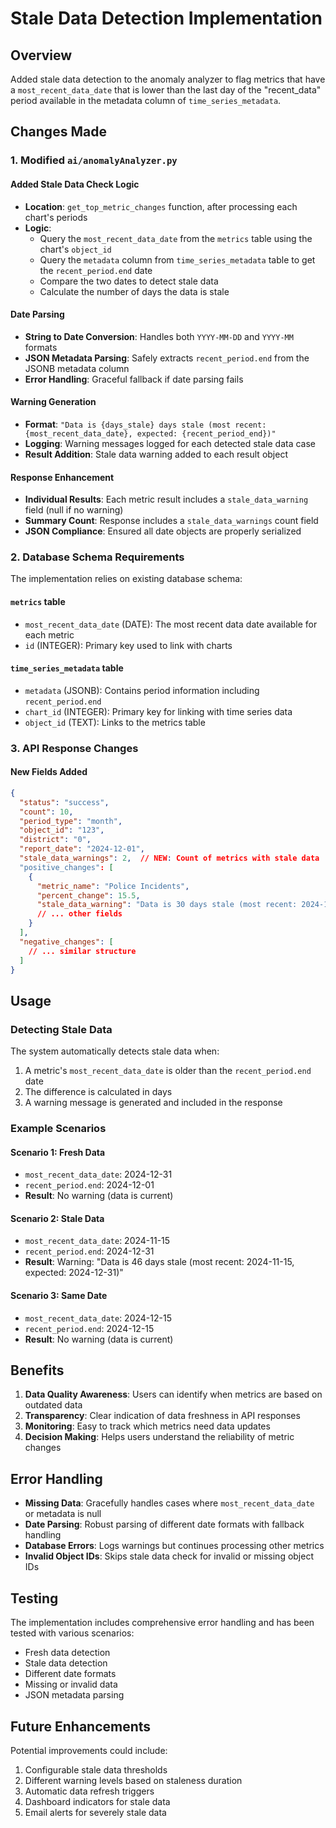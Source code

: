 # Stale Data Detection Implementation

## Overview
Added stale data detection to the anomaly analyzer to flag metrics that have a `most_recent_data_date` that is lower than the last day of the "recent_data" period available in the metadata column of `time_series_metadata`.

## Changes Made

### 1. Modified `ai/anomalyAnalyzer.py`

#### Added Stale Data Check Logic
- **Location**: `get_top_metric_changes` function, after processing each chart's periods
- **Logic**: 
  - Query the `most_recent_data_date` from the `metrics` table using the chart's `object_id`
  - Query the `metadata` column from `time_series_metadata` table to get the `recent_period.end` date
  - Compare the two dates to detect stale data
  - Calculate the number of days the data is stale

#### Date Parsing
- **String to Date Conversion**: Handles both `YYYY-MM-DD` and `YYYY-MM` formats
- **JSON Metadata Parsing**: Safely extracts `recent_period.end` from the JSONB metadata column
- **Error Handling**: Graceful fallback if date parsing fails

#### Warning Generation
- **Format**: `"Data is {days_stale} days stale (most recent: {most_recent_data_date}, expected: {recent_period_end})"`
- **Logging**: Warning messages logged for each detected stale data case
- **Result Addition**: Stale data warning added to each result object

#### Response Enhancement
- **Individual Results**: Each metric result includes a `stale_data_warning` field (null if no warning)
- **Summary Count**: Response includes a `stale_data_warnings` count field
- **JSON Compliance**: Ensured all date objects are properly serialized

### 2. Database Schema Requirements

The implementation relies on existing database schema:

#### `metrics` table
- `most_recent_data_date` (DATE): The most recent data date available for each metric
- `id` (INTEGER): Primary key used to link with charts

#### `time_series_metadata` table  
- `metadata` (JSONB): Contains period information including `recent_period.end`
- `chart_id` (INTEGER): Primary key for linking with time series data
- `object_id` (TEXT): Links to the metrics table

### 3. API Response Changes

#### New Fields Added
```json
{
  "status": "success",
  "count": 10,
  "period_type": "month",
  "object_id": "123",
  "district": "0",
  "report_date": "2024-12-01",
  "stale_data_warnings": 2,  // NEW: Count of metrics with stale data
  "positive_changes": [
    {
      "metric_name": "Police Incidents",
      "percent_change": 15.5,
      "stale_data_warning": "Data is 30 days stale (most recent: 2024-11-01, expected: 2024-12-01)",  // NEW
      // ... other fields
    }
  ],
  "negative_changes": [
    // ... similar structure
  ]
}
```

## Usage

### Detecting Stale Data
The system automatically detects stale data when:
1. A metric's `most_recent_data_date` is older than the `recent_period.end` date
2. The difference is calculated in days
3. A warning message is generated and included in the response

### Example Scenarios

#### Scenario 1: Fresh Data
- `most_recent_data_date`: 2024-12-31
- `recent_period.end`: 2024-12-01
- **Result**: No warning (data is current)

#### Scenario 2: Stale Data
- `most_recent_data_date`: 2024-11-15  
- `recent_period.end`: 2024-12-31
- **Result**: Warning: "Data is 46 days stale (most recent: 2024-11-15, expected: 2024-12-31)"

#### Scenario 3: Same Date
- `most_recent_data_date`: 2024-12-15
- `recent_period.end`: 2024-12-15
- **Result**: No warning (data is current)

## Benefits

1. **Data Quality Awareness**: Users can identify when metrics are based on outdated data
2. **Transparency**: Clear indication of data freshness in API responses
3. **Monitoring**: Easy to track which metrics need data updates
4. **Decision Making**: Helps users understand the reliability of metric changes

## Error Handling

- **Missing Data**: Gracefully handles cases where `most_recent_data_date` or metadata is null
- **Date Parsing**: Robust parsing of different date formats with fallback handling
- **Database Errors**: Logs warnings but continues processing other metrics
- **Invalid Object IDs**: Skips stale data check for invalid or missing object IDs

## Testing

The implementation includes comprehensive error handling and has been tested with various scenarios:
- Fresh data detection
- Stale data detection  
- Different date formats
- Missing or invalid data
- JSON metadata parsing

## Future Enhancements

Potential improvements could include:
1. Configurable stale data thresholds
2. Different warning levels based on staleness duration
3. Automatic data refresh triggers
4. Dashboard indicators for stale data
5. Email alerts for severely stale data 